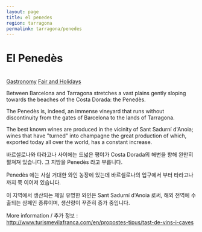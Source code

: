 ```yaml
---
layout: page
title: el penedes
region: tarragona
permalink: tarragona/penedes
---
```

# El Penedès
<br>
<a class="btn btn-info" href={{ "gastronomy" }} role="button">Gastronomy</a>
<a class="btn btn-info" href={{ "fair_and_holiday" }} role="button">Fair and Holidays</a>

Between Barcelona and Tarragona stretches a vast plains gently sloping towards the beaches of the Costa Dorada: the Penedès.

The Penedès is, indeed, an immense vineyard that runs without discontinuity from the gates of Barcelona to the lands of Tarragona.

The best known wines are produced in the vicinity of Sant Sadurní d'Anoia; wines that have "turned" into champagne the great production of which, exported today all over the world, has a constant increase.

바르셀로나와 타라고나 사이에는 드넓은 평야가 Costa Dorada의 해변을 향해 완만히 펼쳐져 있습니다. 그 지방을 Penedès 라고 부릅니다.

Penedès 에는 사실 거대한 와인 농장에 있는데 바르셀로나의 입구에서 부터 타라고나까지 쭉 이어져 있습니다.

이 지역에서 생산되는 제일 유명한 와인은 Sant Sadurní d'Anoia 로써, 해외 전역에 수출되는 샴페인 종류이며, 생산량이 꾸준히 증가 중입니다.

More information / 추가 정보 : <http://www.turismevilafranca.com/en/propostes-tipus/tast-de-vins-i-caves>
